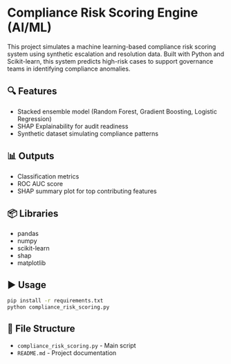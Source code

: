 # Compliance Risk Scoring Engine (AI/ML)

This project simulates a machine learning-based compliance risk scoring system using synthetic escalation and resolution data. Built with Python and Scikit-learn, this system predicts high-risk cases to support governance teams in identifying compliance anomalies.

## 🔍 Features

- Stacked ensemble model (Random Forest, Gradient Boosting, Logistic Regression)
- SHAP Explainability for audit readiness
- Synthetic dataset simulating compliance patterns

## 📊 Outputs

- Classification metrics
- ROC AUC score
- SHAP summary plot for top contributing features

## 📦 Libraries

- pandas
- numpy
- scikit-learn
- shap
- matplotlib

## ▶️ Usage

```bash
pip install -r requirements.txt
python compliance_risk_scoring.py
```

## 📁 File Structure

- `compliance_risk_scoring.py` - Main script
- `README.md` - Project documentation
